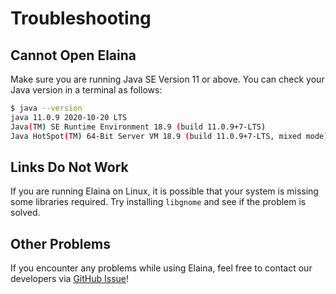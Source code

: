 # Troubleshooting

## Cannot Open Elaina

Make sure you are running Java SE Version 11 or above. You can check your Java version in a terminal as follows:

```bash
$ java --version
java 11.0.9 2020-10-20 LTS
Java(TM) SE Runtime Environment 18.9 (build 11.0.9+7-LTS)
Java HotSpot(TM) 64-Bit Server VM 18.9 (build 11.0.9+7-LTS, mixed mode)
```

## Links Do Not Work

If you are running Elaina on Linux, it is possible that your system is missing some libraries required. Try installing `libgnome` and see if the problem is solved.

## Other Problems

If you encounter any problems while using Elaina, feel free to contact our developers via [GitHub Issue](https://github.com/lirc572/ip/issues/new/choose)!
